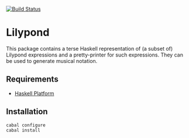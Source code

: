 [![Build Status](https://travis-ci.org/music-suite/lilypond.png)](https://travis-ci.org/music-suite/lilypond)

# Lilypond

This package contains a terse Haskell representation of (a subset of) Lilypond 
expressions and a pretty-printer for such expressions. They can be used to generate 
musical notation.

## Requirements

* [Haskell Platform](http://www.haskell.org/platform)

## Installation

    cabal configure
    cabal install
